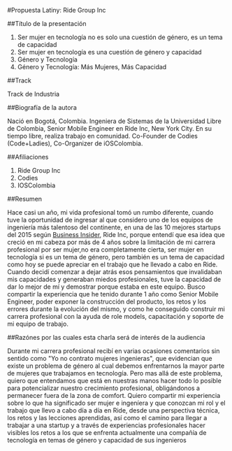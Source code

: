 #Propuesta Latiny: Ride Group Inc

##Título de la presentación

1. Ser mujer en tecnología no es solo una cuestión de género, es un tema de capacidad  
2. Ser mujer en tecnología es una cuestión de género y capacidad  
3. Género y Tecnología
4. Género y Tecnología: Más Mujeres, Más Capacidad

##Track

Track  de Industria 

##Biografía de la autora

Nació en Bogotá, Colombia. Ingeniera de Sistemas de la Universidad Libre de Colombia, Senior Mobile Engineer en Ride Inc, New York City. En su tiempo libre, realiza trabajo en comunidad. Co-Founder de Codies (Code+Ladies), Co-Organizer de iOSColombia.

##Afiliaciones

1. Ride Group Inc
2. Codies
3. IOSColombia

##Resumen

Hace casi un año, mi vida profesional tomó un rumbo diferente, cuando tuve la oportunidad de ingresar al que considero uno de los equipos de ingeniería más talentoso del continente, en una de las 10 mejores startups del 2015 según [Business Insider](http://www.businessinsider.com/best-startups-that-launched-so-far-in-2015-2015-5?op=1), Ride Inc, porque entendí que esa idea que creció en mi cabeza por más de 4 años sobre la limitación de mi carrera profesional por ser mujer,no era completamente cierta, ser mujer en tecnología si es un tema de género, pero también es un tema de capacidad como hoy se puede apreciar en el trabajo que he llevado a cabo en Ride. Cuando decidí comenzar a dejar atrás esos pensamientos que invalidaban mis capacidades y generaban miedos profesionales, tuve la capacidad de dar lo mejor de mí y demostrar porque estaba en este equipo. Busco compartir la experiencia que he tenido durante 1 año como Senior Mobile Engineer, poder exponer la construcción del producto, los retos y los errores durante la evolución del mismo, y como he conseguido construir mi carrera profesional con la ayuda de role models, capacitación y soporte de mi equipo de trabajo.

##Razónes por las cuales esta charla será de interés de la audiencia

Durante mi carrera profesional recibí en varias ocasiones comentarios sin sentido como "Yo no contrato mujeres ingenieras", que evidencian que existe un problema de género al cual debemos enfrentarnos la mayor parte de mujeres que trabajamos en tecnología. Pero mas allá de este problema, quiero que entendamos que está en nuestras manos hacer todo lo posible para potencializar nuestro crecimiento profesional, obligándonos a permanecer fuera de la zona de comfort. Quiero compartir mi experiencia sobre lo que ha significado ser mujer e ingeníera y que conozcan mi rol y el trabajo que llevo a cabo día a día en Ride, desde una perspectiva técnica, los retos y las lecciones aprendidas, así como el camino para llegar a trabajar a una startup y a través de experiencias profesionales hacer visibles los retos a los que se enfrenta actualmente una compañía de tecnología en temas de género y capacidad de sus ingenieros

